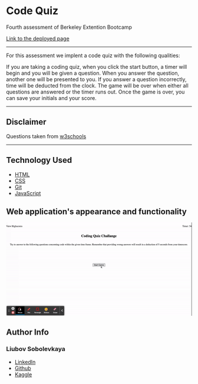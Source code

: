 # Code Quiz
Fourth assessment of Berkeley Extention Bootcamp



[Link to the deployed page](https://liubovsobolevskaya.github.io/code-quiz/)
_______________________________________
For this assessment we implent a code quiz with the following qualities:

If you are taking a coding quiz, when you click the start button, a timer will begin and you will be given a question. When you answer the question, another one will be presented to you. If you answer a question incorrectly, time will be deducted from the clock. The game will be over when either all questions are answered or the timer runs out. Once the game is over, you can save your initials and your score.

____________________________

## Disclaimer

Questions taken from [w3schools](https://www.w3schools.com/quiztest/quiztest.asp?qtest=JS)
________________________

## Technology Used 

* [HTML](https://developer.mozilla.org/en-US/docs/Web/HTML)
* [CSS](https://developer.mozilla.org/en-US/docs/Web/CSS)      
* [Git](https://git-scm.com/)   
* [JavaScript](https://www.javascript.com/)  

## Web application's appearance and functionality

![](assets/imgs/video-to-gif.gif)

## Author Info

### Liubov Sobolevkaya
* [LinkedIn](https://www.linkedin.com/in/liubov-sobolevskaya-45756a101/)
* [Github](https://github.com/LiubovSobolevskaya)
* [Kaggle](https://www.kaggle.com/lyubovsobolevskaya)